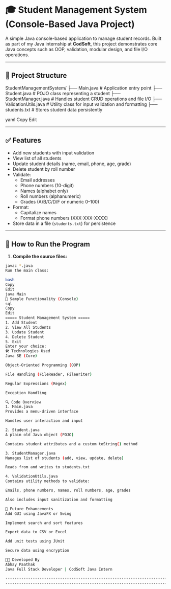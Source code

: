# 🎓 Student Management System (Console-Based Java Project)

A simple Java console-based application to manage student records. Built as part of my Java internship at **CodSoft**, this project demonstrates core Java concepts such as OOP, validation, modular design, and file I/O operations.

---

## 📁 Project Structure

StudentManagementSystem/
├── Main.java # Application entry point
├── Student.java # POJO class representing a student
├── StudentManager.java # Handles student CRUD operations and file I/O
├── ValidationUtils.java # Utility class for input validation and formatting
├── students.txt # Stores student data persistently

yaml
Copy
Edit

---

## ✅ Features

- Add new students with input validation
- View list of all students
- Update student details (name, email, phone, age, grade)
- Delete student by roll number
- Validate:
  - Email addresses
  - Phone numbers (10-digit)
  - Names (alphabet only)
  - Roll numbers (alphanumeric)
  - Grades (A/B/C/D/F or numeric 0–100)
- Format:
  - Capitalize names
  - Format phone numbers (XXX-XXX-XXXX)
- Store data in a file (`students.txt`) for persistence

---

## 🏃 How to Run the Program

1. **Compile the source files:**
```bash
javac *.java
Run the main class:

bash
Copy
Edit
java Main
🧪 Sample Functionality (Console)
sql
Copy
Edit
===== Student Management System =====
1. Add Student
2. View All Students
3. Update Student
4. Delete Student
5. Exit
Enter your choice:
🛠 Technologies Used
Java SE (Core)

Object-Oriented Programming (OOP)

File Handling (FileReader, FileWriter)

Regular Expressions (Regex)

Exception Handling

🔍 Code Overview
1. Main.java
Provides a menu-driven interface

Handles user interaction and input

2. Student.java
A plain old Java object (POJO)

Contains student attributes and a custom toString() method

3. StudentManager.java
Manages list of students (add, view, update, delete)

Reads from and writes to students.txt

4. ValidationUtils.java
Contains utility methods to validate:

Emails, phone numbers, names, roll numbers, age, grades

Also includes input sanitization and formatting

🚀 Future Enhancements
Add GUI using JavaFX or Swing

Implement search and sort features

Export data to CSV or Excel

Add unit tests using JUnit

Secure data using encryption

👨‍💻 Developed By
Abhay Paathak
Java Full Stack Developer | CodSoft Java Intern

-------------------------------------------------------------------------------------------------------------------------------------------------------------------
-------------------------------------------------------------------------------------------------------------------------------------------------------------------
